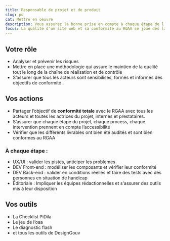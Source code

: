 ```yaml
---
title: Responsable de projet et de produit
slug: po
cat: Mettre en oeuvre
description: Vous assurez la bonne prise en compte à chaque étape de l’accessibilité
focus: La qualité d’un site web et sa conformité au RGAA se joue dès la conception d’un projet.
---
```


## Votre rôle

* Analyser et prévenir les risques
* Mettre en place une méthodologie qui assure le maintien de la qualité tout le long de la chaîne de réalisation et de contrôle
* S’assurer que tous les acteurs sont sensibilisés, formés et informés des objectifs de conformité . 

## Vos actions

* Partager l’objectif de **conformité totale** avec le RGAA avec tous les acteurs et toutes les actrices du projet, internes et prestataires.
* S’assurer que chaque étape du projet, chaque process, chaque intervention prennent en compte l’accessibilité
* Vérifier que les différents livrables ont bien été audités et sont bien conformes au RGAA

### À chaque étape :

* UX/UI : valider les pistes, anticiper les problèmes
* DEV Front-end : modéliser les composants et vérifier leur conformité
* DEV Back-end : valider en conditions réelles et faire des tests avec des personnes en situation de handicap
* Éditoriale : Impliquer les équipes rédactionnelles et s'assurer des outils mis à leur disposition

## Vos outils

* La Checklist PiDila
* Le jeu de l’oaa
* Le diagnostic flash
* et tous les outils de DesignGouv
